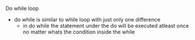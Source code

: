 Do while loop

- do while is similar to while loop with just only one difference
    - in do while the statement under the do will be executed atleast once no matter whats the condition inside the while 